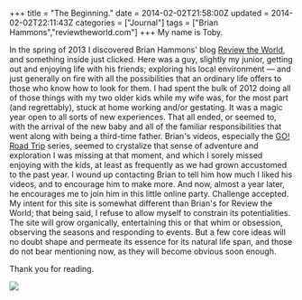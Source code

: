 +++
title = "The Beginning."
date = 2014-02-02T21:58:00Z
updated = 2014-02-02T22:11:43Z
categories = ["Journal"]
tags = ["Brian Hammons","reviewtheworld.com"]
+++
My name is Toby. 

In the spring of 2013 I discovered Brian Hammons' blog [Review the World](http://reviewtheworldblog.blogspot.com/), and something inside just clicked. Here was a guy, slightly my junior, getting out and enjoying life with his friends; exploring his local environment — and just generally on fire with all the possibilities that an ordinary life offers to those who know how to look for them. I had spent the bulk of 2012 doing all of those things with my two older kids while my wife was, for the most part (and regrettably), stuck at home working and/or gestating. It was a magic year open to all sorts of new experiences. That all ended, or seemed to, with the arrival of the new baby and all of the familiar responsibilities that went along with being a third-time father. Brian's videos, especially the [GO! Road Trip](http://reviewtheworldblog.blogspot.com/search/label/Go%20Road%20Trip) series, seemed to crystalize that sense of adventure and exploration I was missing at that moment, and which I sorely missed enjoying with the kids, at least as frequently as we had grown accustomed to the past year. I wound up contacting Brian to tell him how much I liked his videos, and to encourage him to make more. And now, almost a year later, he encourages me to join him in this little online party. Challenge accepted. My intent for this site is somewhat different than Brian's for Review the World; that being said, I refuse to allow myself to constrain its potentialities. The site will grow organically, entertaining this or that whim or obsession, observing the seasons and responding to events. But a few core ideas will no doubt shape and permeate its essence for its natural life span, and those do not bear mentioning now, as they will become obvious soon enough. 

Thank you for reading.  

![](http://1.bp.blogspot.com/-NINi6nq-3-4/Uu8zF8xolxI/AAAAAAAAAN0/zGt8pKEQQt0/s1600/photo.jpg)
